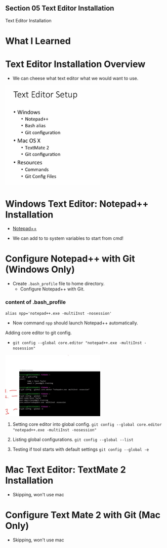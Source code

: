 
## Section 05 Text Editor Installation

Text Editor Installation

# What I Learned

# Text Editor Installation Overview

- We can cheese what text editor what we would want to use.

<img src="textEditorPossibilities.JPG" alt="alt" width="300"/>

# Windows Text Editor: Notepad++ Installation

- [Notepad++](https://notepad-plus-plus.org/)

- We can add to to system variables to start from cmd!

# Configure Notepad++ with Git (Windows Only)

- Create `.bash_profile` file to home directory.
    - Configure Notepad++ with Git.

### content of .bash_profile
```
alias npp='notepad++.exe -multiInst -nosession'
```
- Now command `npp` should launch Notepad++ automatically.

Adding core editor to git config.
- `git config --global core.editor "notepad++.exe -multiInst -nosession"`

<img src="gitNotepadConfiguring.JPG" alt="alt" width="300"/>

1. Setting core editor into global config. `git config --global core.editor "notepad++.exe -multiInst -nosession"`
2. Listing global configurations. `git config --global --list`

3. Testing if tool starts with default settings `git config --global -e`

# Mac Text Editor: TextMate 2 Installation

- Skipping, won't use mac

# Configure Text Mate 2 with Git (Mac Only)

- Skipping, won't use mac
